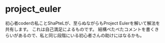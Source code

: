 # project_euler
初心者coderの私ことShaPteLが、至らぬながらもProject Eulerを解いて解法を共有します。
これは自己満足によるものです。
結構ぺたぺたコメントを書くきらいがあるので、私と同じ段階にいる初心者さんの助けにはなるかも。
